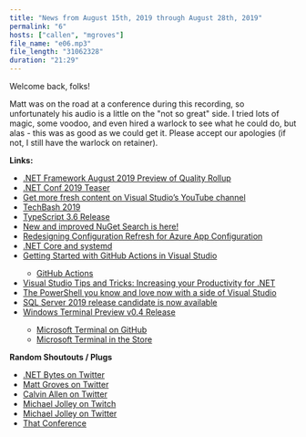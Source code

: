 ```yaml
---
title: "News from August 15th, 2019 through August 28th, 2019"
permalink: "6"
hosts: ["callen", "mgroves"]
file_name: "e06.mp3"
file_length: "31062328"
duration: "21:29"
---
```


Welcome back, folks!

Matt was on the road at a conference during this recording, so unfortunately his audio is a little on the "not so great" side. I tried lots of magic, some voodoo, and even hired a warlock to see what he could do, but alas - this was as good as we could get it. Please accept our apologies (if not, I still have the warlock on retainer).

<p><strong>Links:</strong></p>
<ul>
<li><a href="https://devblogs.microsoft.com/dotnet/net-framework-august-2019-preview-of-quality-rollup/">.NET Framework August 2019 Preview of Quality Rollup</a></li>
<li><a href="https://channel9.msdn.com/Shows/On-NET/dot-NET-Conf-2019-Promo?WT.mc_id=DX_MVP40250640">.NET Conf 2019 Teaser</a></li>
<li><a href="https://devblogs.microsoft.com/visualstudio/get-more-fresh-content-on-visual-studios-youtube-channel/">Get more fresh content on Visual Studio’s YouTube channel
</a></li>
<li><a href="https://www.techbash.com/">TechBash 2019</a></li>
<li><a href="https://devblogs.microsoft.com/typescript/announcing-typescript-3-6/">TypeScript 3.6 Release</a></li>
<li><a href="https://devblogs.microsoft.com/nuget/new-and-improved-nuget-search/">New and improved NuGet Search is here!</a></li>
<li><a href="https://devblogs.microsoft.com/aspnet/redesigning-configuration-refresh-for-azure-app-configuration/">Redesigning Configuration Refresh for Azure App Configuration</a></li>
<li><a href="https://devblogs.microsoft.com/dotnet/net-core-and-systemd/">.NET Core and systemd</a></li>
<li><a href="https://devblogs.microsoft.com/visualstudio/getting-started-with-github-actions-in-visual-studio/">Getting Started with GitHub Actions in Visual Studio
</a></li>
<ul><li><a href="https://github.com/features/actions">GitHub Actions</a></li></ul>
<li><a href="https://devblogs.microsoft.com/dotnet/visual-studio-tips-and-tricks-increasing-your-productivity-for-net/">Visual Studio Tips and Tricks: Increasing your Productivity for .NET</a></li>
<li><a href="https://devblogs.microsoft.com/visualstudio/the-powershell-you-know-and-love-now-with-a-side-of-visual-studio/">The PowerShell you know and love now with a side of Visual Studio</a></li>
<li><a href="https://cloudblogs.microsoft.com/sqlserver/2019/08/21/sql-server-2019-release-candidate-is-now-available/">SQL Server 2019 release candidate is now available
</a></li>
<li><a href="https://devblogs.microsoft.com/commandline/windows-terminal-preview-v0-4-release/">Windows Terminal Preview v0.4 Release</a></li>
<ul>
<li><a href="https://github.com/microsoft/terminal">Microsoft Terminal on GitHub</a></li>
<li><a href="https://www.microsoft.com/en-us/p/windows-terminal-preview/9n0dx20hk701?activetab=pivot:overviewtab">Microsoft Terminal in the Store</a></li>
</ul>
</ul>
<p><strong>Random Shoutouts / Plugs</strong></p>
<ul>
<li><a href="https://twitter.com/dotnetbytes">.NET Bytes on Twitter</a></li>
<li><a href="https://twitter.com/mgroves">Matt Groves on Twitter</a></li>
<li><a href="https://twitter.com/_CalvinAllen">Calvin Allen on Twitter</a></li>
<li><a href="https://www.twitch.tv/themichaeljolley">Michael Jolley on Twitch</a></li>
<li><a href="https://twitter.com/michaeljolley">Michael Jolley on Twitter</a></li>
<li><a href="https://www.thatconference.com/">That Conference</a></li>
</ul>